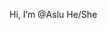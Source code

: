  Hi, I’m @Aslu
He/She

<!---
Asluv/Asluv is a ✨ special ✨ repository because its `README.md` (this file) appears on your GitHub profile.
You can click the Preview link to take a look at your changes.
--->

